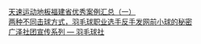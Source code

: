   
[天速运动地板福建省优秀案例汇总（一）](http://www.dianyue.me/archives/249/65aofsoqzdxj1rbl/)  
[两种不同击球方式，羽毛球职业选手反手发网前小球的秘密](http://www.dianyue.me/archives/123/zfxdl2dqfui6qoa8/)  
[广泽社团宣传系列 — 羽毛球社](http://www.dianyue.me/archives/878/u5qjrz55iejr7gz4/)